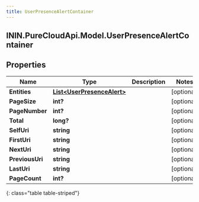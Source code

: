 ```yaml
---
title: UserPresenceAlertContainer
---
```

## ININ.PureCloudApi.Model.UserPresenceAlertContainer

## Properties

|Name | Type | Description | Notes|
|------------ | ------------- | ------------- | -------------|
| **Entities** | [**List&lt;UserPresenceAlert&gt;**](UserPresenceAlert.html) |  | [optional] |
| **PageSize** | **int?** |  | [optional] |
| **PageNumber** | **int?** |  | [optional] |
| **Total** | **long?** |  | [optional] |
| **SelfUri** | **string** |  | [optional] |
| **FirstUri** | **string** |  | [optional] |
| **NextUri** | **string** |  | [optional] |
| **PreviousUri** | **string** |  | [optional] |
| **LastUri** | **string** |  | [optional] |
| **PageCount** | **int?** |  | [optional] |
{: class="table table-striped"}


